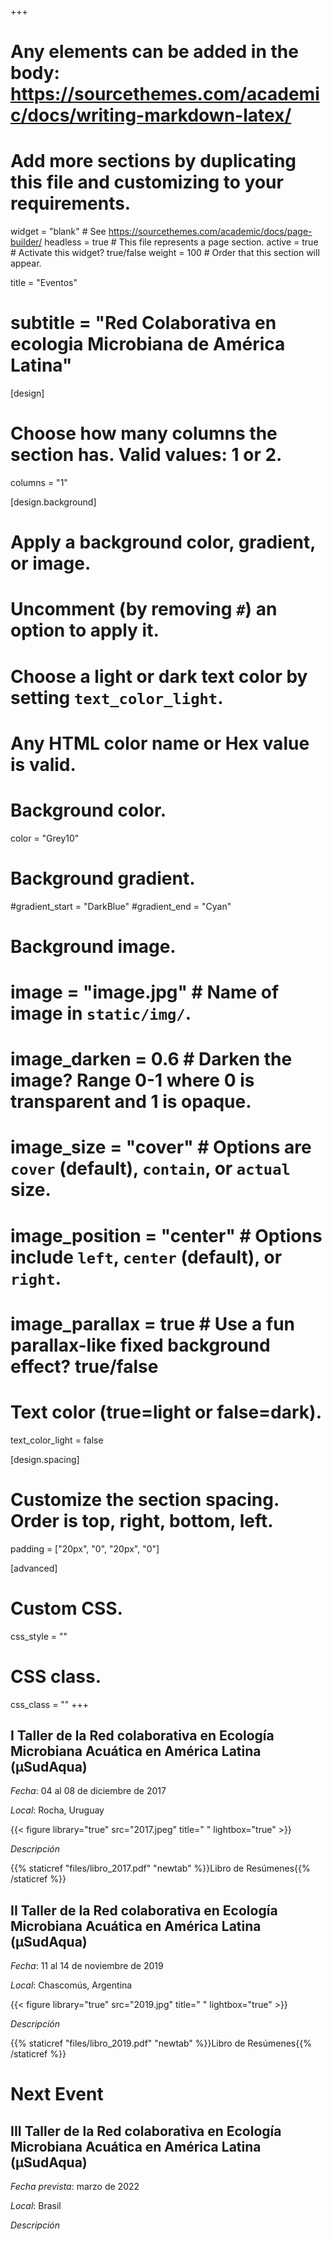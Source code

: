 +++
# Any elements can be added in the body: https://sourcethemes.com/academic/docs/writing-markdown-latex/
# Add more sections by duplicating this file and customizing to your requirements.

widget = "blank"  # See https://sourcethemes.com/academic/docs/page-builder/
headless = true  # This file represents a page section.
active = true  # Activate this widget? true/false
weight = 100 # Order that this section will appear.


title = "Eventos"
# subtitle = "Red Colaborativa en ecologia Microbiana de América Latina"

[design]
  # Choose how many columns the section has. Valid values: 1 or 2.
  columns = "1"

[design.background]
  # Apply a background color, gradient, or image.
  #   Uncomment (by removing `#`) an option to apply it.
  #   Choose a light or dark text color by setting `text_color_light`.
  #   Any HTML color name or Hex value is valid.

  # Background color.
   color = "Grey10"
  
  # Background gradient.
  #gradient_start = "DarkBlue"
  #gradient_end = "Cyan"
  
  # Background image.
  # image = "image.jpg"  # Name of image in `static/img/`.
  # image_darken = 0.6  # Darken the image? Range 0-1 where 0 is transparent and 1 is opaque.
  # image_size = "cover"  #  Options are `cover` (default), `contain`, or `actual` size.
  # image_position = "center"  # Options include `left`, `center` (default), or `right`.
  # image_parallax = true  # Use a fun parallax-like fixed background effect? true/false
  
  # Text color (true=light or false=dark).
  text_color_light = false

[design.spacing]
  # Customize the section spacing. Order is top, right, bottom, left.
  padding = ["20px", "0", "20px", "0"]

[advanced]
 # Custom CSS. 
 css_style = ""
 
 # CSS class.
 css_class = ""
+++

## **I Taller de la Red colaborativa en Ecología Microbiana Acuática en América Latina (µSudAqua)**

*Fecha*: 04 al 08 de diciembre de 2017

*Local*: Rocha, Uruguay

{{< figure library="true" src="2017.jpeg" title=" " lightbox="true" >}}


*Descripción*

{{% staticref "files/libro_2017.pdf" "newtab" %}}Libro de Resúmenes{{% /staticref %}}



## **II Taller de la Red colaborativa en Ecología Microbiana Acuática en América Latina (µSudAqua)**

*Fecha*: 11 al 14 de noviembre de 2019

*Local*: Chascomús, Argentina

{{< figure library="true" src="2019.jpg" title=" " lightbox="true" >}}

*Descripción*

{{% staticref "files/libro_2019.pdf" "newtab" %}}Libro de Resúmenes{{% /staticref %}}


# Next Event
## **III Taller de la Red colaborativa en Ecología Microbiana Acuática en América Latina (µSudAqua)**

*Fecha prevista*: marzo de 2022

*Local*: Brasil


*Descripción*

